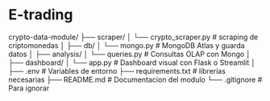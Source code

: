 # E-trading
crypto-data-module/
├── scraper/
│   └── crypto_scraper.py        #  scraping de criptomonedas 
│
├── db/
│   └── mongo.py                 #  MongoDB Atlas y guarda datos
│
├── analysis/
│   └── queries.py               # Consultas OLAP con  Mongo
│
├── dashboard/
│   └── app.py                   # Dashboard visual con Flask o Streamlit
│
├── .env                         # Variables de entorno 
├── requirements.txt             # librerias necesarias
├── README.md                    # Documentacion del modulo
└── .gitignore                   # Para ignorar 

